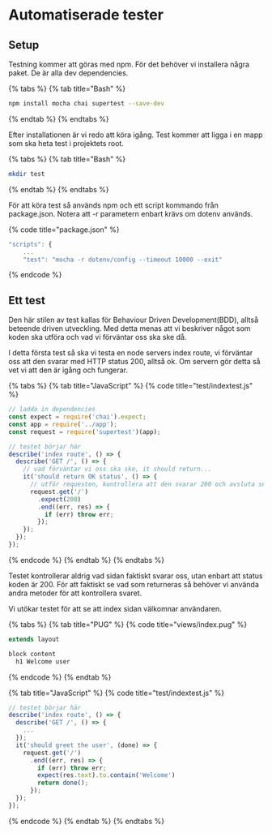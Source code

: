 # Automatiserade tester

## Setup

Testning kommer att göras med npm. För det behöver vi installera några paket. De är alla dev dependencies.

{% tabs %}
{% tab title="Bash" %}
```bash
npm install mocha chai supertest --save-dev
```
{% endtab %}
{% endtabs %}

Efter installationen är vi redo att köra igång. Test kommer att ligga i en mapp som ska heta test i projektets root.

{% tabs %}
{% tab title="Bash" %}
```bash
mkdir test
```
{% endtab %}
{% endtabs %}

För att köra test så används npm och ett script kommando från package.json. Notera att -r parametern enbart krävs om dotenv används.

{% code title="package.json" %}
```javascript
"scripts": {
    ...
    "test": "mocha -r dotenv/config --timeout 10000 --exit"
```
{% endcode %}

## Ett test

Den här stilen av test kallas för Behaviour Driven Development\(BDD\), alltså beteende driven utveckling. Med detta menas att vi beskriver något som koden ska utföra och vad vi förväntar oss ska ske då.

I detta första test så ska vi testa en node servers index route, vi förväntar oss att den svarar med HTTP status 200, alltså ok. Om servern gör detta så vet vi att den är igång och fungerar.

{% tabs %}
{% tab title="JavaScript" %}
{% code title="test/indextest.js" %}
```javascript
// ladda in dependencies
const expect = require('chai').expect;
const app = require('../app');
const request = require('supertest')(app);

// testet börjar här
describe('index route', () => {
  describe('GET /', () => {
    // vad förväntar vi oss ska ske, it should return...
    it('should return OK status', () => {
      // utför requesten, kontrollera att den svarar 200 och avsluta sedan testet
      request.get('/')
        .expect(200)
        .end((err, res) => {
          if (err) throw err;
        });
    });
  });
});
```
{% endcode %}
{% endtab %}
{% endtabs %}

Testet kontrollerar aldrig vad sidan faktiskt svarar oss, utan enbart att status koden är 200. För att faktiskt se vad som returneras så behöver vi använda andra metoder för att kontrollera svaret.

Vi utökar testet för att se att index sidan välkomnar användaren.

{% tabs %}
{% tab title="PUG" %}
{% code title="views/index.pug" %}
```javascript
extends layout

block content
  h1 Welcome user
```
{% endcode %}
{% endtab %}

{% tab title="JavaScript" %}
{% code title="test/indextest.js" %}
```javascript
// testet börjar här
describe('index route', () => {
  describe('GET /', () => {
    ...
  });
  it('should greet the user', (done) => {
    request.get('/')
      .end((err, res) => {
        if (err) throw err;
        expect(res.text).to.contain('Welcome')
        return done();
      });
  });
});
```
{% endcode %}
{% endtab %}
{% endtabs %}


